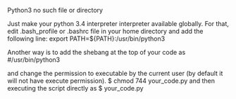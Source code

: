 Python3 no such file or directory

Just make your python 3.4 interpreter interpreter available globally. For that, edit .bash_profile or .bashrc file in your home directory and add the following line:
export PATH=${PATH}:/usr/bin/python3

Another way is to add the shebang at the top of your code as
#/usr/bin/python3

and change the permission to executable by the current user (by default it will not have execute permission).
$ chmod 744 your_code.py
and then executing the script directly as
$ your_code.py

